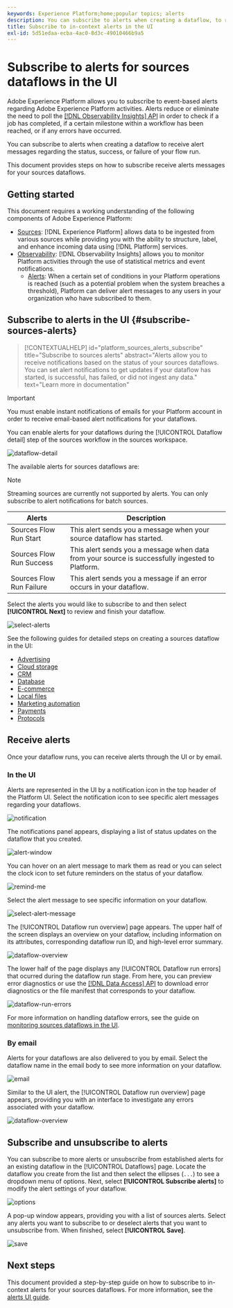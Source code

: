 ```yaml
---
keywords: Experience Platform;home;popular topics; alerts
description: You can subscribe to alerts when creating a dataflow, to receive alert messages regarding the status, success, or failure of your flow run.
title: Subscribe to in-context alerts in the UI
exl-id: 5d51edaa-ecba-4ac0-8d3c-49010466b9a5
---
```

# Subscribe to alerts for sources dataflows in the UI

Adobe Experience Platform allows you to subscribe to event-based alerts regarding Adobe Experience Platform activities. Alerts reduce or eliminate the need to poll the [[!DNL Observability Insights] API](../../../observability/api/overview.md) in order to check if a job has completed, if a certain milestone within a workflow has been reached, or if any errors have occurred.

You can subscribe to alerts when creating a dataflow to receive alert messages regarding the status, success, or failure of your flow run.

This document provides steps on how to subscribe receive alerts messages for your sources dataflows.

## Getting started

This document requires a working understanding of the following components of Adobe Experience Platform:

* [Sources](../../home.md): [!DNL Experience Platform] allows data to be ingested from various sources while providing you with the ability to structure, label, and enhance incoming data using [!DNL Platform] services.
* [Observability](../../../observability/home.md): [!DNL Observability Insights] allows you to monitor Platform activities through the use of statistical metrics and event notifications.
  * [Alerts](../../../observability/alerts/overview.md): When a certain set of conditions in your Platform operations is reached (such as a potential problem when the system breaches a threshold), Platform can deliver alert messages to any users in your organization who have subscribed to them.

## Subscribe to alerts in the UI {#subscribe-sources-alerts}

>[!CONTEXTUALHELP]
>id="platform_sources_alerts_subscribe"
>title="Subscribe to sources alerts"
>abstract="Alerts allow you to receive notifications based on the status of your sources dataflows. You can set alert notifications to get updates if your dataflow has started, is successful, has failed, or did not ingest any data."
>text="Learn more in documentation"

>[!IMPORTANT]
>
>You must enable instant notifications of emails for your Platform account in order to receive email-based alert notifications for your dataflows.

You can enable alerts for your dataflows during the [!UICONTROL Dataflow detail] step of the sources workflow in the sources workspace.

![dataflow-detail](../../images/tutorials/alerts/dataflow-detail.png)

The available alerts for sources dataflows are:

>[!NOTE]
>
>Streaming sources are currently not supported by alerts. You can only subscribe to alert notifications for batch sources. 

| Alerts | Description |
| --- | --- |
| Sources Flow Run Start | This alert sends you a message when your source dataflow has started. |
| Sources Flow Run Success | This alert sends you a message when data from your source is successfully ingested to Platform. |
| Sources Flow Run Failure | This alert sends you a message if an error occurs in your dataflow. |

Select the alerts you would like to subscribe to and then select **[!UICONTROL Next]** to review and finish your dataflow.

![select-alerts](../../images/tutorials/alerts/select-alerts.png)

See the following guides for detailed steps on creating a sources dataflow in the UI:

* [Advertising](./dataflow/advertising.md)
* [Cloud storage](./dataflow/batch/cloud-storage.md)
* [CRM](./dataflow/crm.md)
* [Database](./dataflow/databases.md)
* [E-commerce](./dataflow/ecommerce.md)
* [Local files](./create/local-system/local-file-upload.md)
* [Marketing automation](./dataflow/marketing-automation.md)
* [Payments](./dataflow/payments.md)
* [Protocols](./dataflow/protocols.md)

## Receive alerts

Once your dataflow runs, you can receive alerts through the UI or by email.

### In the UI

Alerts are represented in the UI by a notification icon in the top header of the Platform UI. Select the notification icon to see specific alert messages regarding your dataflows.

![notification](../../images/tutorials/alerts/notification.png)

The notifications panel appears, displaying a list of status updates on the dataflow that you created.

![alert-window](../../images/tutorials/alerts/alert-window.png)

You can hover on an alert message to mark them as read or you can select the clock icon to set future reminders on the status of your dataflow.

![remind-me](../../images/tutorials/alerts/remind-me.png)

Select the alert message to see specific information on your dataflow.

![select-alert-message](../../images/tutorials/alerts/select-alert-message.png)

The [!UICONTROL Dataflow run overview] page appears. The upper half of the screen displays an overview on your dataflow, including information on its attributes, corresponding dataflow run ID, and high-level error summary.

![dataflow-overview](../../images/tutorials/alerts/dataflow-overview.png)

The lower half of the page displays any [!UICONTROL Dataflow run errors] that ocurred during the dataflow run stage. From here, you can preview error diagnostics or use the [[!DNL Data Access] API](https://www.adobe.io/experience-platform-apis/references/data-access/) to download error diagnostics or the file manifest that corresponds to your dataflow.

![dataflow-run-errors](../../images/tutorials/alerts/dataflow-run-error.png)

For more information on handling dataflow errors, see the guide on [monitoring sources dataflows in the UI](../../../dataflows/ui/monitor-sources.md).

### By email

Alerts for your dataflows are also delivered to you by email. Select the dataflow name in the email body to see more information on your dataflow.

![email](../../images/tutorials/alerts/email.png)

Similar to the UI alert, the [!UICONTROL Dataflow run overview] page appears, providing you with an interface to investigate any errors associated with your dataflow.

![dataflow-overview](../../images/tutorials/alerts/dataflow-overview.png)

## Subscribe and unsubscribe to alerts

You can subscribe to more alerts or unsubscribe from established alerts for an existing dataflow in the [!UICONTROL Dataflows] page. Locate the dataflow you create from the list and then select the ellipses (`...`) to see a dropdown menu of options. Next, select **[!UICONTROL Subscribe alerts]** to modify the alert settings of your dataflow.

![options](../../images/tutorials/alerts/options.png)

A pop-up window appears, providing you with a list of sources alerts. Select any alerts you want to subscribe to or deselect alerts that you want to unsubscribe from. When finished, select **[!UICONTROL Save]**.

![save](../../images/tutorials/alerts/save.png)

## Next steps

This document provided a step-by-step guide on how to subscribe to in-context alerts for your sources dataflows. For more information, see the [alerts UI guide](../../../observability/alerts/ui.md).